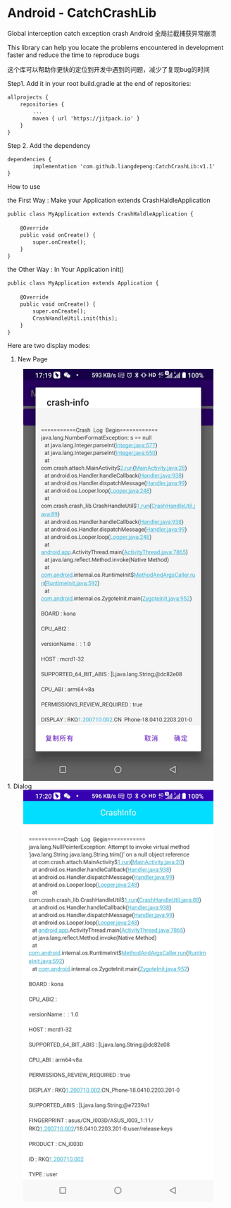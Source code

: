 # Android - CatchCrashLib

Global interception catch exception crash
Android 全局拦截捕获异常崩溃

This library can help you locate the problems encountered in development faster and reduce the time to reproduce bugs

这个库可以帮助你更快的定位到开发中遇到的问题，减少了复现bug的时间


Step1. Add it in your root build.gradle at the end of repositories:

	allprojects {
		repositories {
			...
			maven { url 'https://jitpack.io' }
		}
	}
  
Step 2. Add the dependency

	dependencies {
	        implementation 'com.github.liangdepeng:CatchCrashLib:v1.1'
	}


How to use

the First Way : Make your Application extends CrashHaldleApplication
 
    public class MyApplication extends CrashHaldleApplication {
   
        @Override
        public void onCreate() {
            super.onCreate();
        }
    }


the Other Way : In Your Application init()

    public class MyApplication extends Application {

        @Override
    	public void onCreate() {
        	super.onCreate();
        	CrashHandleUtil.init(this);
    	}
    }
    
Here are two display modes:
  1. New Page
<div align=center><img src="https://raw.githubusercontent.com/liangdepeng/CatchCrashLib/master/example_dialog.jpg" width=432 height=936/></div>
  1. Dialog
<div align=center><img src="https://raw.githubusercontent.com/liangdepeng/CatchCrashLib/master/example_page.jpg" width=432 height=936/></div>
